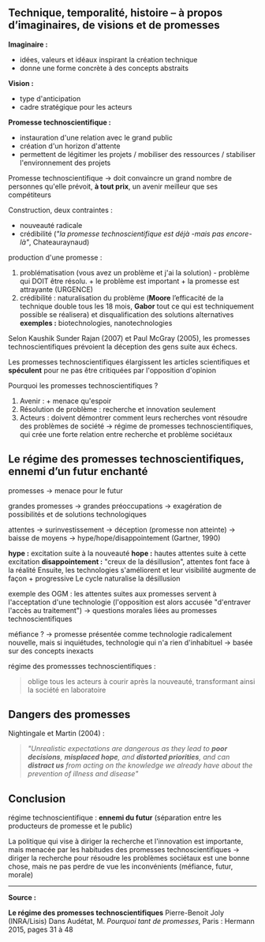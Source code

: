 ## Technique, temporalité, histoire – à propos d’imaginaires, de visions et de promesses
  
**Imaginaire :**
- idées, valeurs et idéaux inspirant la création technique
- donne une forme concrète à des concepts abstraits

**Vision :**
- type d'anticipation
- cadre stratégique pour les acteurs

**Promesse technoscientifique :**
- instauration d'une relation avec le grand public
- création d'un horizon d'attente
- permettent de légitimer les projets / mobiliser des ressources / stabiliser l'environnement des projets

Promesse technoscientifique -> doit convaincre un grand nombre de personnes qu'elle prévoit, **à tout prix**, un avenir meilleur que ses compétiteurs

Construction, deux contraintes :
- nouveauté radicale
- crédibilité
(*"la promesse technoscientifique est déjà -mais pas encore- là"*, Chateauraynaud)

production d'une promesse :
1. problématisation (vous avez un problème et j'ai la solution) - problème qui DOIT être résolu. + le problème est important + la promesse est attrayante (URGENCE)
2. crédibilité : naturalisation du problème (**Moore** l’efficacité de la technique double tous les 18 mois, **Gabor** tout ce qui est techniquement possible se réalisera) et disqualification des solutions alternatives
**exemples :** biotechnologies, nanotechnologies

Selon Kaushik Sunder Rajan (2007) et Paul McGray (2005), les promesses technoscientifiques prévoient la déception des gens suite aux échecs.

Les promesses technoscientifiques élargissent les articles scientifiques et **spéculent** pour ne pas être critiquées par l'opposition d'opinion

Pourquoi les promesses technoscientifiques ?
1. Avenir : + menace qu'espoir
2. Résolution de problème : recherche et innovation seulement
3. Acteurs : doivent démontrer comment leurs recherches vont résoudre des problèmes de société
-> régime de promesses technoscientifiques, qui crée une forte relation entre recherche et problème sociétaux

## Le régime des promesses technoscientifiques, ennemi d’un futur enchanté

promesses -> menace pour le futur

grandes promesses -> grandes préoccupations
	-> exagération de possibilités et de solutions technologiques

attentes -> surinvestissement -> déception (promesse non atteinte) -> baisse de moyens
	-> hype/hope/disappointement (Gartner, 1990)

**hype :** excitation suite à la nouveauté
**hope :** hautes attentes suite à cette excitation
**disappointement :** "creux de la désillusion", attentes font face à la réalité
Ensuite, les technologies s'améliorent et leur visibilité augmente de façon + progressive
Le cycle naturalise la désillusion

exemple des OGM : les attentes suites aux promesses servent à l'acceptation d'une technologie (l'opposition est alors accusée "d'entraver l'accès au traitement")
	-> questions morales liées au promesses technoscientifiques

méfiance ? -> promesse présentée comme technologie radicalement nouvelle, mais si inquiétudes, technologie qui n'a rien d'inhabituel
	-> basée sur des concepts inexacts

régime des promessses technoscientifiques :
> oblige tous les acteurs à courir après la nouveauté, transformant ainsi la société en laboratoire

## Dangers des promesses

Nightingale et Martin (2004) :

> *"Unrealistic expectations are dangerous as they lead to **poor decisions**, **misplaced hope**, and **distorted priorities**, and can **distract us** from acting on the knowledge we already have about the prevention of illness and disease"*

## Conclusion

régime technoscientifique : **ennemi du futur** (séparation entre les producteurs de promesse et le public)

La politique qui vise à diriger la recherche et l'innovation est importante, mais menacée par les habitudes des promesses technoscientifiques
	-> diriger la recherche pour résoudre les problèmes sociétaux est une bonne chose, mais ne pas perdre de vue les inconvénients (méfiance, futur, morale)

---
**Source :**

**Le régime des promesses technoscientifiques**
Pierre-Benoit Joly (INRA/Lisis)
Dans Audétat, M. *Pourquoi tant de promesses*, Paris : Hermann
2015, pages 31 à 48